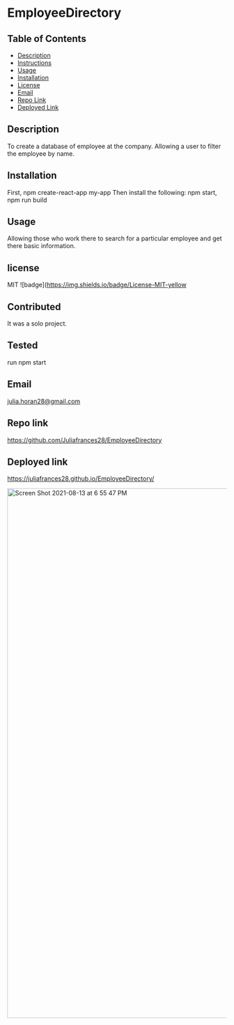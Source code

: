# EmployeeDirectory 


## Table of Contents

 * [Description](#Description)
 * [Instructions](#Instructions)
 * [Usage](#Usage)
 * [Installation](#Installation)
 * [License](#License)
 * [Email](#Email)
 * [Repo Link](#Repolink)
 * [Deployed Link](#Deployedlink)
 

## Description
To create a database of employee at the company. Allowing a user to filter the employee by name. 

## Installation
First, npm create-react-app my-app Then install the following: npm start, npm run build 

## Usage
Allowing those who work there to search for a particular employee and get there basic information. 


## license
MIT ![badge](https://img.shields.io/badge/License-MIT-yellow

## Contributed
It was a solo project.

## Tested
run npm start 

## Email
julia.horan28@gmail.com

## Repo link
https://github.com/Juliafrances28/EmployeeDirectory

## Deployed link
https://juliafrances28.github.io/EmployeeDirectory/

<img width="1213" alt="Screen Shot 2021-08-13 at 6 55 47 PM" src="https://user-images.githubusercontent.com/67694214/129425447-407b9c7b-0d81-4cc6-9bee-74909ddd0e73.png">



